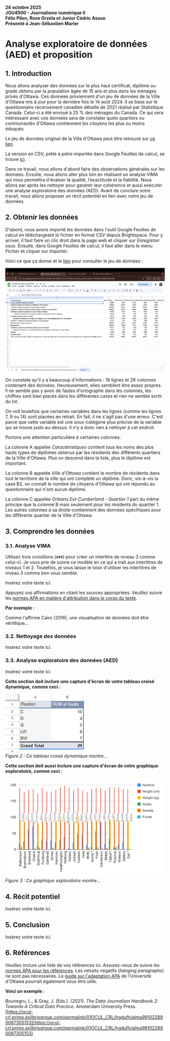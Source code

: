 **24 octobre 2025**<br>
**JOU4500 - Journalisme numérique II**<br>
**Félix Pilon, Rose Grzela et Junior Cédric Assue**<br>
**Présenté à Jean-Sébastien Marier**<br>

# Analyse exploratoire de données (AED) et proposition

## 1. Introduction

Nous allons analyser des données sur le plus haut certificat, diplôme ou grade obtenu par la population âgée de 15 ans et plus dans les ménages privés d'Ottawa. Ces données proviennent d'un jeu de données de la Ville d'Ottawa mis à jour pour la dernière fois le 14 août 2024. Il se base sur le questionnaire recensement canadien détaillé de 2021 réalisé par Statistique Canada. Celui-ci a été envoyé à 25 % des ménages du Canada. Ce qui sera intéressant avec ces données sera de constater quels quartiers ou communautés d'Ottawa contiennent les citoyens les plus ou moins éduqués.

Le jeu de données original de la Ville d'Ottawa peut être retrouvé sur [ce lien](https://ouverte.ottawa.ca/datasets/ottawa::questionnaire-d%C3%A9taill%C3%A9-du-recensement-de-2021-donn%C3%A9es-par-quartier/about).

La version en CSV, prête à petre importée dans Google Feuilles de calcul, se trouve [ici](https://raw.githubusercontent.com/jsmarier/files-for-course-assignments/refs/heads/main/Questionnaire_d%C3%A9taill%C3%A9_du_recensement_de_2021_Donn%C3%A9es_par_quartier.csv).

Dans ce travail, nous allons d'abord faire des observations générales sur les données. Ensuite, nous allons aller plus loin en réalisant un analyse VIMA qui nous permettra d'évaluer la qualité, l’exactitude et la fiabilité. Nous allons par après les nettoyer pour garantir leur cohérence et aussi exécuter une analyse exploratoire des données (AED). Avant de conclure notre travail, nous allons proposer un récit potentiel en lien avec notre jeu de données. 

## 2. Obtenir les données

D'abord, nous avons importé les données dans l'outil Google Feuilles de calcul en téléchargeant le fichier en format CSV depuis Brightspace. Pour y arriver, il faut faire un clic droit dans la page web et cliquer sur *Enregistrer sous*. Ensuite, dans Google Feuilles de calcul, il faut aller dans le menu *Fichier* et cliquer sur *Importer*.

Voici ce que ça donne et le [lien](https://docs.google.com/spreadsheets/d/1n6u9YcId6_9M40IpYNTZEE7qXEqNcJYxlNoqJJsuAGE/edit?usp=sharing) pour consulter le jeu de données : 

![](jeu-donnees-initial.png)<br>


On constate qu'il y a beaucoup d'informations : 16 lignes et 26 colonnes contenant des données. Heureusement, elles semblent être assez propres. Il ne semble pas y avoir de fautes d'ortographe dans les colonnes, les chiffres sont bien placés dans les différentes cases et rien ne semble sortir du lot.

On voit toutefois que certaines variables dans les lignes (comme les lignes 7, 9 ou 14) sont placées en retrait. En fait, il ne s'agit pas d'une erreur. C'est parce que cette variable est une sous-catégorie plus précise de la variable qui se trouve juste au-dessus. Il n'y a donc rien à nettoyer à cet endroit.

Portons une attention particulière à certaines colonnes.

La colonne A appelée *Caractéristiques* contient tous les noms des plus hauts types de diplômes obtenus par les résidents des différents quartiers de la Ville d'Ottawa. Plus on descend dans la liste, plus le diplôme est important.

La colonne B appelée *Ville d'Ottawa* contient le nombre de résidents dans tout le territoire de la ville qui ont complété un diplôme. Donc, vis-à-vis la case B2, on connaît le nombre de citoyens d'Ottawa qui ont répondu au questionnaire qui n'ont aucun diplôme.

La colonne C appelée *Orléans Est-Cumberland - Quartier 1* part du même principe que la colonne B mais seulement pour les résidents du quartier 1. Les autres colonnes à sa droite contiennent des données spécifiques pour les différents quartier de la Ville d'Ottawa.

## 3. Comprendre les données

### 3.1. Analyse VIMA

Utilisez trois croisillons (`###`) pour créer un intertitre de niveau 3 comme celui-ci. Je vous prie de suivre ce modèle en ce qui a trait aux intertitres de niveaux 1 et 2. Toutefois, je vous laisse le loisir d'utiliser les intertitres de niveau 3 comme bon vous semble.

Insérez votre texte ici.

Appuyez vos affirmations en citant les sources appropriées. Veuillez suivre les [normes APA en matière d'attribution dans le corps du texte](https://apastyle.apa.org/style-grammar-guidelines/citations).

**Par exemple :**

Comme l'affirme Cairo (2016), une visualisation de données doit être véridique...

### 3.2. Nettoyage des données

Insérez votre texte ici.

### 3.3. Analyse exploratoire des données (AED)

Insérez votre texte ici.

**Cette section doit inclure une capture d'écran de votre tableau croisé dynamique, comme ceci :**

![](pivot-table-screen-capture.png)<br>
*Figure 2 : Ce tableau croisé dynamique montre...*

**Cette section doit aussi inclure une capture d'écran de votre graphique exploratoire, comme ceci :**

![](chart-screen-capture.png)<br>
*Figure 3 : Ce graphique exploratoire montre...*

## 4. Récit potentiel

Insérez votre texte ici.

## 5. Conclusion

Insérez votre texte ici.

## 6. Références

Veuillez inclure une liste de vos références ici. Assurez-vous de suivre les [normes APA pour les références](https://apastyle.apa.org/style-grammar-guidelines/references). Les retraits négatifs (*hanging paragraphs*) ne sont pas nécessaires. Le [guide sur l'adaptation APA](https://arts.uottawa.ca/lettres/sites/arts.uottawa.ca.lettres/files/cartu-outils-de-redaction-adaptation-apa.pdf) de l'Université d'Ottawa pourrait également vous être utile.

**Voici un exemple :**

Bounegru, L., & Gray, J. (Eds.). (2021). *The Data Journalism Handbook 2: Towards A Critical Data Practice*. Amsterdam University Press. [https://ocul-crl.primo.exlibrisgroup.com/permalink/01OCUL_CRL/hgdufh/alma991022890087305153](https://ocul-crl.primo.exlibrisgroup.com/permalink/01OCUL_CRL/hgdufh/alma991022890087305153)
